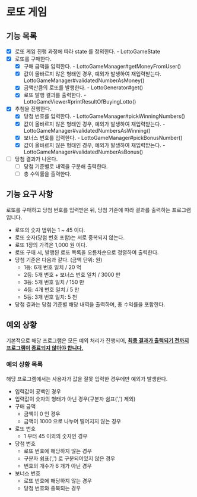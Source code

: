 # 로또 게임

## 기능 목록

- [x] 로또 게임 진행 과정에 따라 state 를 정의한다. - LottoGameState
- [x] 로또를 구매한다.
  - [x] 구매 금액을 입력한다. - LottoGameManager#getMoneyFromUser()
  - [x] 값이 올바르지 않은 형태인 경우, 예외가 발생하여 재입력받는다. LottoGameManager#validatedNumberAsMoney()
  - [x] 금액만큼의 로또를 발행한다. - LottoGenerator#get()
  - [x] 로또 발행 결과를 출력한다. - LottoGameViewer#printResultOfBuyingLotto()
- [x] 추첨을 진행한다.
  - [x] 당첨 번호를 입력한다. - LottoGameManager#pickWinningNumbers()
  - [x] 값이 올바르지 않은 형태인 경우, 예외가 발생하여 재입력받는다. - LottoGameManager#validatedNumbersAsWinning()
  - [x] 보너스 번호를 입력한다. - LottoGameManager#pickBonusNumber()
  - [x] 값이 올바르지 않은 형태인 경우, 예외가 발생하여 재입력받는다. - LottoGameManager#validatedNumberAsBonus()
- [ ] 당첨 결과가 나온다.
  - [ ] 당첨 기준별로 내역을 구분해 출력한다.
  - [ ] 총 수익률을 출력한다.

## 기능 요구 사항

로또를 구매하고 당첨 번호를 입력받은 뒤, 당첨 기준에 따라 결과를 출력하는 프로그램입니다.

- 로또의 숫자 범위는 1 ~ 45 이다.
- 로또 숫자(당첨 번호 포함)는 서로 중복되지 않는다.
- 로또 1장의 가격은 1,000 원 이다.
- 로또 구매 시, 발행된 로또 목록을 오름차순으로 정렬하여 출력한다.
- 당첨 기준은 다음과 같다. (금액 단위: 원)
  - 1등: 6개 번호 일치 / 20 억
  - 2등: 5개 번호 + 보너스 번호 일치 / 3000 만
  - 3등: 5개 번호 일치 / 150 만
  - 4등: 4개 번호 일치 / 5 만
  - 5등: 3개 번호 일치: 5 천
- 당첨 결과는 당첨 기준별 해당 내역을 출력하며, 총 수익률을 포함한다.

## 예외 상황

기본적으로 해당 프로그램은 모든 예외 처리가 진행되어, <u>__최종 결과가 출력되기 전까지 프로그램이 종료되지 않아야 합니다.__</u>

### 예외 상황 목록

해당 프로그램에서는 사용자가 값을 잘못 입력한 경우에만 예외가 발생한다.

- 입력값이 공백인 경우
- 입력값이 숫자의 형태가 아닌 경우(구분자 쉼표(',') 제외)
- 구매 금액
  - 금액이 0 인 경우
  - 금액이 1000 으로 나누어 떨어지지 않는 경우
- 로또 번호
  - 1 부터 45 이외의 숫자인 경우
- 당첨 번호
  - 로또 번호에 해당하지 않는 경우
  - 구분자 쉼표(',') 로 구분되어있지 않은 경우
  - 번호의 개수가 6 개가 아닌 경우
- 보너스 번호
  - 로또 번호에 해당하지 않는 경우
  - 당첨 번호와 중복되는 경우